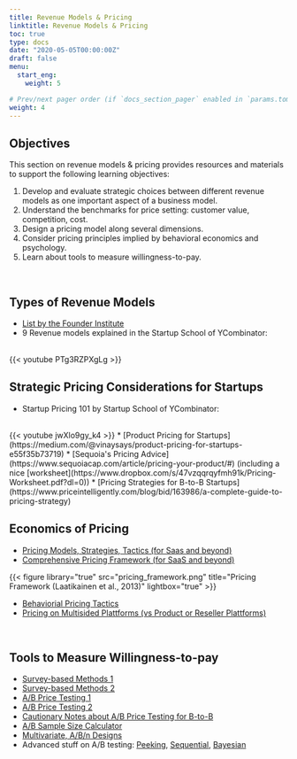 ```yaml
---
title: Revenue Models & Pricing
linktitle: Revenue Models & Pricing
toc: true
type: docs
date: "2020-05-05T00:00:00Z"
draft: false
menu:
  start_eng:
    weight: 5

# Prev/next pager order (if `docs_section_pager` enabled in `params.toml`)
weight: 4
---
```


## Objectives

This section on revenue models & pricing provides resources and materials to support the following learning objectives:
1. Develop and evaluate strategic choices between different revenue models as one important aspect of a business model.
2. Understand the benchmarks for price setting: customer value, competition, cost.
3. Design a pricing model along several dimensions.
4. Consider pricing principles implied by behavioral economics and psychology.
5. Learn about tools to measure willingness-to-pay.

<br/>

## Types of Revenue Models
* [List by the Founder Institute](https://fi.co/insight/the-10-most-popular-startup-revenue-models)
* 9 Revenue models explained in the Startup School of YCombinator:
<br/>
{{< youtube PTg3RZPXgLg >}}

<br/>

## Strategic Pricing Considerations for Startups
* Startup Pricing 101 by Startup School of YCombinator:
<br/>
{{< youtube jwXlo9gy_k4 >}}
* [Product Pricing for Startups](https://medium.com/@vinaysays/product-pricing-for-startups-e55f35b73719)
* [Sequoia's Pricing Advice](https://www.sequoiacap.com/article/pricing-your-product/#) (including a nice [worksheet](https://www.dropbox.com/s/47vzqqrqyfmh91k/Pricing-Worksheet.pdf?dl=0))
* [Pricing Strategies for B-to-B Startups](https://www.priceintelligently.com/blog/bid/163986/a-complete-guide-to-pricing-strategy)


<br/>

## Economics of Pricing
* [Pricing Models, Strategies, Tactics (for Saas and beyond)](https://www.cobloom.com/blog/saas-pricing-models#)
* [Comprehensive Pricing Framework (for SaaS and beyond)](https://www.dropbox.com/s/71zfxuxi7fklron/cloudpricing.pdf?dl=0)

{{< figure library="true" src="pricing_framework.png" title="Pricing Framework (Laatikainen et al., 2013)" lightbox="true" >}}

* [Behaviorial Pricing Tactics](https://www.helpscout.com/blog/pricing-strategies/)
* [Pricing on Multisided Plattforms (vs Product or Reseller Plattforms)](https://sloanreview.mit.edu/article/strategic-decisions-for-multisided-platforms/)

<br/>

## Tools to Measure Willingness-to-pay
- [Survey-based Methods 1](https://www.focusvision.com/blog/pricing-research-how-to-evaluate-price-perceptions-and-willingness-to-pay/) 
- [Survey-based Methods 2](https://www.quantilope.com/en/blog/whitepaper-three-great-methods-to-determine-price-acceptance) 
- [A/B Price Testing 1](https://vwo.com/blog/ab-testing-price-testing/)
- [A/B Price Testing 2](https://medium.com/analytics-vidhya/pricing-optimization-with-a-b-test-e720efe62b0)
- [Cautionary Notes about A/B Price Testing for B-to-B](https://www.priceintelligently.com/blog/ab-test-pricing-page-strategy)
- [A/B Sample Size Calculator](https://www.evanmiller.org/ab-testing/)
- [Multivariate, A/B/n Designs](https://cxl.com/blog/multivariate-tests/)
- Advanced stuff on A/B testing: [Peeking](https://www.evanmiller.org/how-not-to-run-an-ab-test.html), [Sequential](https://www.evanmiller.org/sequential-ab-testing.html), [Bayesian](https://www.evanmiller.org/bayesian-ab-testing.html)


